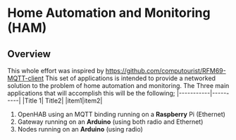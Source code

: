 # Home Automation and Monitoring (HAM)
## Overview
This whole effort was inspired by https://github.com/computourist/RFM69-MQTT-client
This set of applications is intended to provide a networked solution to the problem of home automation and monitoring. The Three main applications that will accomplish this will be the following;
|-----------|----------|
|Title 1| Title2|
|item1|item2|

1) OpenHAB using an MQTT binding running on a <b>Raspberry</b> Pi (Ethernet)
2) Gateway running on an <b>Arduino</b> (using both radio and Ethernet)
3) Nodes running on an <b>Arduino</b> (using radio)
